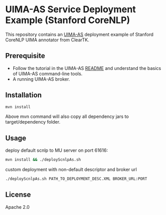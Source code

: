 UIMA-AS Service Deployment Example (Stanford CoreNLP)
=============

This repository contains an [UIMA-AS](http://uima.apache.org/doc-uimaas-what.html) deployment example of Stanford CoreNLP UIMA annotator from ClearTK.


Prerequisite
----------
- Follow the tutorial in the UIMA-AS [README](https://github.com/Digo/uima-as-deployment-example/blob/master/apache-uima-as-2.4.0/README) and understand the basics of UIMA-AS command-line tools.
- A running UIMA-AS broker.

Installation
-----------
```sh
mvn install
```
Above mvn command will also copy all dependency jars to target/dependency folder.

Usage
-----

deploy default scnlp to MU server on port 61616:
```sh
mvn install && ./deployScnlpAs.sh
```
custom deployment with non-default descriptor and broker url
```sh
./deployScnlpAs.sh PATH_TO_DEPLOYMENT_DESC.XML BROKER_URL:PORT 
```	

License
----

Apache 2.0
